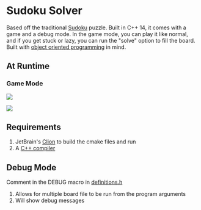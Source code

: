 # Sudoku Solver
Based off the traditional [Sudoku][wiki-sudoku] puzzle. Built in C++ 14, it comes with a game and a debug mode. In the game mode, you can play it like normal, and if you get stuck or lazy, you can run the "solve" option to fill the board. Built with [object oriented programming][wiki-OOP] in mind.

## At Runtime
### Game Mode
![][game-play-1]

![][game-play-2]

## Requirements
1. JetBrain's [Clion][get-clion] to build the cmake files and run
2. A [C++ compiler][get-MinGW]

## Debug Mode
Comment in the DEBUG macro in [definitions.h][defs]

1. Allows for multiple board file to be run from the program arguments
2. Will show debug messages

[wiki-sudoku]: https://en.wikipedia.org/wiki/Sudoku
[wiki-OOP]: https://www.freecodecamp.org/news/object-oriented-programming-concepts-21bb035f7260/
[game-play-1]: ./docs/game-play.png
[game-play-2]: ./docs/game-play-finished.png
[get-clion]: https://www.jetbrains.com/clion/
[get-MinGW]: https://osdn.net/projects/mingw/releases/
[defs]: ./definitions.h